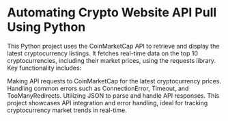 # Automating Crypto Website API Pull Using Python
This Python project uses the CoinMarketCap API to retrieve and display the latest cryptocurrency listings. It fetches real-time data on the top 10 cryptocurrencies, including their market prices, using the requests library. Key functionality includes:

Making API requests to CoinMarketCap for the latest cryptocurrency prices.
Handling common errors such as ConnectionError, Timeout, and TooManyRedirects.
Utilizing JSON to parse and handle API responses.
This project showcases API integration and error handling, ideal for tracking cryptocurrency market trends in real-time.

